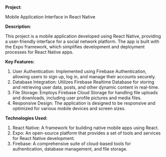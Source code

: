 **Project**: 

Mobile Application Interface in React Native

**Description**:

This project is a mobile application developed using React Native, providing a user-friendly interface for a social network platform. The app is built with the Expo framework, which simplifies development and deployment processes for React Native apps.

**Key Features:**
1. User Authentication: Implemented using Firebase Authentication, allowing users to sign up, log in, and manage their accounts securely.
2.  Database Integration: Utilizes Firebase Realtime Database for storing and retrieving user data, posts, and other dynamic content in real-time.
3.  File Storage: Employs Firebase Cloud Storage for handling file uploads and downloads, including user profile pictures and media files.
4.  Responsive Design: The application is designed to be responsive and optimized for various mobile devices and screen sizes.

**Technologies Used:**
1. React Native: A framework for building native mobile apps using React.
2. Expo: An open-source platform that provides a set of tools and services for React Native development.
3. Firebase: A comprehensive suite of cloud-based tools for authentication, database management, and file storage.
